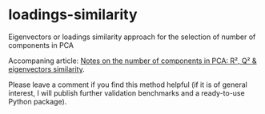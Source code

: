 # loadings-similarity
Eigenvectors or loadings similarity approach for the selection of number of components in PCA

Accompaning article: [Notes on the number of components in PCA: R², Q² & eigenvectors similarity](https://towardsdatascience.com/notes-on-the-number-of-components-in-pca-r%C2%B2-q%C2%B2-eigenvectors-similarity-60a19b2f671a?source=friends_link&sk=ae54130d659ffb448aee433ea98994c3).

Please leave a comment if you find this method helpful (if it is of general interest, I will publish further validation benchmarks and a ready-to-use Python package).
